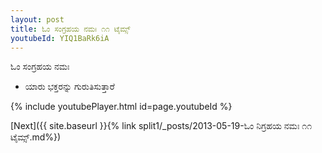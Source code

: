 ```yaml
---
layout: post
title: ಓಂ ಸಂಗ್ರಹಯ ನಮಃ ೧೧ ಟೈಮ್ಸ್
youtubeId: YIQ1BaRk6iA
---
```

 
 
 ಓಂ ಸಂಗ್ರಹಯ ನಮಃ  
 
 -  ಯಾರು ಭಕ್ತರನ್ನು ಗುರುತಿಸುತ್ತಾರೆ 
 
  
 
  
 
 
 
 
 
 


{% include youtubePlayer.html id=page.youtubeId %}
 
[Next]({{ site.baseurl }}{% link  split1/_posts/2013-05-19-ಓಂ ನಿಗ್ರಹಯ ನಮಃ ೧೧ ಟೈಮ್ಸ್.md%})
 
